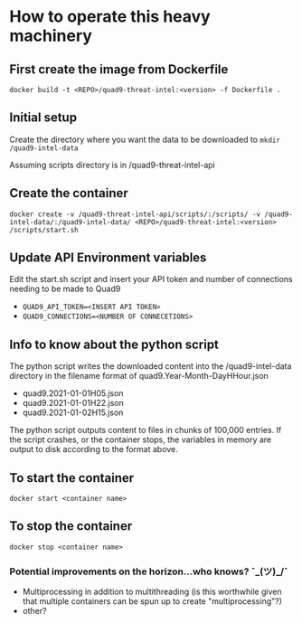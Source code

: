 # How to operate this heavy machinery
 
## First create the image from Dockerfile
`
docker build -t <REPO>/quad9-threat-intel:<version> -f Dockerfile .
`

## Initial setup
Create the directory where you want the data to be downloaded to
`
mkdir /quad9-intel-data
`

Assuming scripts directory is in /quad9-threat-intel-api



## Create the container
`
docker create -v /quad9-threat-intel-api/scripts/:/scripts/ -v /quad9-intel-data/:/quad9-intel-data/ <REPO>/quad9-threat-intel:<version> /scripts/start.sh
`

## Update API Environment variables

Edit the start.sh script and insert your API token and number of connections needing to be made to Quad9

* `QUAD9_API_TOKEN=<INSERT API TOKEN>`
* `QUAD9_CONNECTIONS=<NUMBER OF CONNECETIONS>`

## Info to know about the python script

The python script writes the downloaded content into the /quad9-intel-data directory in the filename format of quad9.Year-Month-DayHHour.json
* quad9.2021-01-01H05.json  
* quad9.2021-01-01H22.json  
* quad9.2021-01-02H15.json 

The python script outputs content to files in chunks of 100,000 entries. If the script crashes, or the container stops, the variables in memory are output to disk according to the format above.

## To start the container
`docker start <container name>`

## To stop the container

`docker stop <container name>`


### Potential improvements on the horizon...who knows? ¯\_(ツ)_/¯
* Multiprocessing in addition to multithreading (is this worthwhile given that multiple containers can be spun up to create "multiprocessing"?)
* other?
